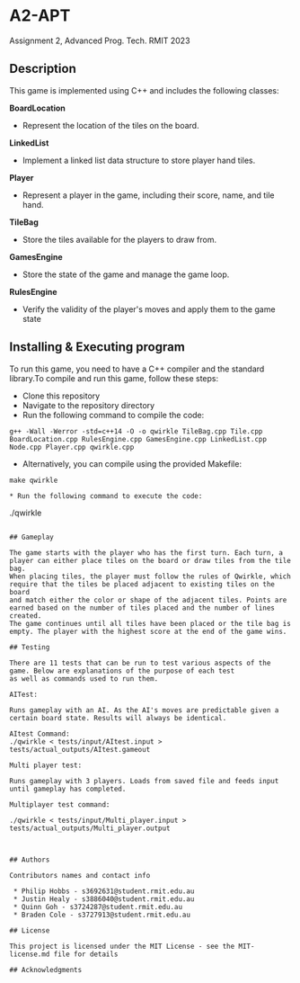 # A2-APT

Assignment 2, Advanced Prog. Tech. RMIT 2023

## Description

This game is implemented using C++ and includes the following classes:

**BoardLocation**
* Represent the location of the tiles on the board.

**LinkedList**
* Implement a linked list data structure to store player hand tiles.

**Player**
* Represent a player in the game, including their score, name, and tile hand.

**TileBag**
* Store the tiles available for the players to draw from.

**GamesEngine**
* Store the state of the game and manage the game loop.

**RulesEngine**
* Verify the validity of the player's moves and apply them to the game state

## Installing & Executing program

To run this game, you need to have a C++ compiler and the standard library.To compile and run this game, follow these steps:

* Clone this repository
* Navigate to the repository directory
* Run the following command to compile the code:
```
g++ -Wall -Werror -std=c++14 -O -o qwirkle TileBag.cpp Tile.cpp BoardLocation.cpp RulesEngine.cpp GamesEngine.cpp LinkedList.cpp  Node.cpp Player.cpp qwirkle.cpp
```
* Alternatively, you can compile using the provided Makefile:
```
make qwirkle

* Run the following command to execute the code:
```
./qwirkle
```

## Gameplay

The game starts with the player who has the first turn. Each turn, a player can either place tiles on the board or draw tiles from the tile bag. 
When placing tiles, the player must follow the rules of Qwirkle, which require that the tiles be placed adjacent to existing tiles on the board 
and match either the color or shape of the adjacent tiles. Points are earned based on the number of tiles placed and the number of lines created. 
The game continues until all tiles have been placed or the tile bag is empty. The player with the highest score at the end of the game wins.

## Testing

There are 11 tests that can be run to test various aspects of the game. Below are explanations of the purpose of each test
as well as commands used to run them.

AITest: 

Runs gameplay with an AI. As the AI's moves are predictable given a certain board state. Results will always be identical.

AItest Command:
./qwirkle < tests/input/AItest.input > tests/actual_outputs/AItest.gameout

Multi player test: 

Runs gameplay with 3 players. Loads from saved file and feeds input until gameplay has completed.

Multiplayer test command:

./qwirkle < tests/input/Multi_player.input >  tests/actual_outputs/Multi_player.output



## Authors

Contributors names and contact info

 * Philip Hobbs - s3692631@student.rmit.edu.au
 * Justin Healy - s3886040@student.rmit.edu.au
 * Quinn Goh - s3724287@student.rmit.edu.au
 * Braden Cole - s3727913@student.rmit.edu.au

## License

This project is licensed under the MIT License - see the MIT-license.md file for details

## Acknowledgments


